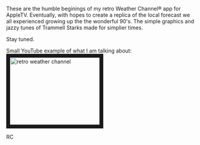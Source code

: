 These are the humble beginings of my retro Weather Channel® app for AppleTV. Eventually, with hopes to create a replica of the local forecast we all experienced growing up the the wonderful 90's. The simple graphics and jazzy tunes of Trammell Starks made for simplier times. 


Stay tuned.




Small YouTube example of what I am talking about:
<a href="http://www.youtube.com/watch?feature=player_embedded&v=sLLSrN9Jrsc
" target="_blank"><img src="http://img.youtube.com/vi/sLLSrN9Jrsc/0.jpg" 
alt="retro weather channel" width="240" height="180" border="10" /></a>

RC